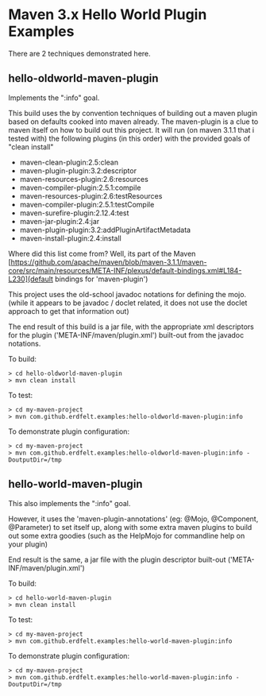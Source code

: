 Maven 3.x Hello World Plugin Examples
=====================================

There are 2 techniques demonstrated here.

hello-oldworld-maven-plugin
---------------------------

Implements the ":info" goal.

This build uses the by convention techniques of building out a maven plugin based on defaults cooked into maven already.  The <packaging>maven-plugin</packaging> is a clue to maven itself on how to build out this project.  It will run (on maven 3.1.1 that i tested with) the following plugins (in this order) with the provided goals of "clean install"

  * maven-clean-plugin:2.5:clean
  * maven-plugin-plugin:3.2:descriptor
  * maven-resources-plugin:2.6:resources
  * maven-compiler-plugin:2.5.1:compile
  * maven-resources-plugin:2.6:testResources
  * maven-compiler-plugin:2.5.1:testCompile
  * maven-surefire-plugin:2.12.4:test
  * maven-jar-plugin:2.4:jar
  * maven-plugin-plugin:3.2:addPluginArtifactMetadata
  * maven-install-plugin:2.4:install

Where did this list come from?
Well, its part of the Maven [https://github.com/apache/maven/blob/maven-3.1.1/maven-core/src/main/resources/META-INF/plexus/default-bindings.xml#L184-L230](default bindings for 'maven-plugin')

This project uses the old-school javadoc notations for defining the mojo. (while it appears to be javadoc / doclet related, it does not use the doclet approach to get that information out)

The end result of this build is a jar file, with the appropriate xml descriptors for the plugin ('META-INF/maven/plugin.xml') built-out from the javadoc notations.

To build:

    > cd hello-oldworld-maven-plugin
    > mvn clean install

To test:

    > cd my-maven-project
    > mvn com.github.erdfelt.examples:hello-oldworld-maven-plugin:info

To demonstrate plugin configuration:

    > cd my-maven-project
    > mvn com.github.erdfelt.examples:hello-oldworld-maven-plugin:info -DoutputDir=/tmp


hello-world-maven-plugin
------------------------

This also implements the ":info" goal.

However, it uses the 'maven-plugin-annotations' (eg: @Mojo, @Component, @Parameter) to set itself up, along with some extra maven plugins to build out some extra goodies (such as the HelpMojo for commandline help on your plugin)

End result is the same, a jar file with the plugin descriptor built-out ('META-INF/maven/plugin.xml')

To build:

    > cd hello-world-maven-plugin
    > mvn clean install

To test:

    > cd my-maven-project
    > mvn com.github.erdfelt.examples:hello-world-maven-plugin:info

To demonstrate plugin configuration:

    > cd my-maven-project
    > mvn com.github.erdfelt.examples:hello-world-maven-plugin:info -DoutputDir=/tmp


